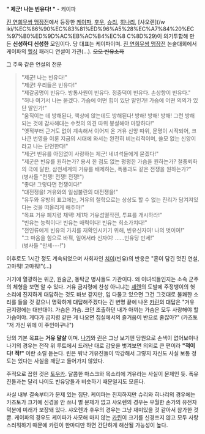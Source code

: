 **" 제군! 나는 빈유다! "** \- 케이파

[진 연희무쌍 맹장전](%EC%A7%84%20%EC%97%B0%ED%9D%AC%EB%AC%B4%EC%8C%8D%20%EB%A7%B9%EC%9E%A5%EC%A0%84.md)에서 등장한 [케이파](%EC%88%9C%EC%9A%B1%28%EC%A7%84%20%EC%97%B0%ED%9D%AC%EB%AC%B4%EC%8C%8D%29.md), [후우](%EC%A0%95%EC%9A%B1%28%EC%A7%84%20%EC%97%B0%ED%9D%AC%EB%AC%B4%EC%8C%8D%29.md), [슈리](%EC%A0%9C%EA%B0%88%EB%9F%89%28%EC%A7%84%20%EC%97%B0%ED%9D%AC%EB%AC%B4%EC%8C%8D%29.md), [히나리](%EB%B0%A9%ED%86%B5%28%EC%A7%84%20%EC%97%B0%ED%9D%AC%EB%AC%B4%EC%8C%8D%29.md), [샤오렌](/w
iki/%EC%86%90%EC%83%81%ED%96%A5%28%EC%A7%84%20%EC%97%B0%ED%9D%AC%EB%AC%B4%EC%8
C%8D%29)이 의기투합해 만든 **신성하디 신성한** 모임이다. 당 대표는 케이파이며. [진 연희무쌍 맹장전](%EC%A7%84%20%EC%97%B0%ED%9D%AC%EB%AC%B4%EC%8C%8D%20%EB%A7%B9%EC%9E%A5%EC%A0%84.md) 논술대회에서
케이파의 [헬싱](%ED%97%AC%EC%8B%B1.md) 패러디 연설이 가관(...). <del>오오 빈유소좌</del>

그 주옥 같은 연설의 전문

> "제군! 나는 빈유다!"  
"제군! 우리들은 빈유다!"  
"제갈공명이 빈유다. 방통사원이 빈유다. 정중덕이 빈유다. 손상향이 빈유다."  
"허나 여기서 나는 묻겠다. 가슴에 어떤 힘이 있단 말인가! 가슴에 어떤 의의가 있단 말인가!"  
"움직이는 데 방해된다, 책상에 앉는데도 방해된다! 방해! 방해! 방해! 그런 방해되는 것에 감사해대는 수컷의 의견 따위 봉살해야
마땅하다!"  
"옛적부터 근거도 없이 계속해서 이어져 온 거유 신앙 따위, 문명이 시작되어, 크나큰 번영을 이룬 지금의 시대에 와서는 완전히 비논리적이며,
쓸모 없는 신앙이라고 나는 단언한다!"  
"제군! 빈유를 아낌없이 사랑하는 제군! 네녀석들에게 묻겠다!"  
"제군은 빈유를 원하는가? 용서 한 점도 없는 평평한 가슴을 원하는가? 철풍뢰화의 극에 달한, 삼천세계의 거유를 배제하는, 폭풍과도 같은
전쟁을 원하는가?"  
(병사들 "전쟁! 전쟁! 전쟁!")  
"좋다! 그렇다면 전쟁이다!"  
"대전쟁을! 거유와의 일심불란의 대전쟁을!"  
"유두와 유방의 표고에는, 거유의 철학으로는 상상도 할 수 없는 진리가 담겨져있다는 것을 떠올리게 해주마!"  
"목표 거유 폐지령 채택! 제1차 거유섬멸작전, 투표를 개시하라!"  
"빈유는 능력이다! 빈유는 매력이다! 빈유는 희소가치다!"  
"전인류에게 빈유의 가치를 재확인시키기 위해, 빈유신자여! 나의 벗이여!"  
"그 마음을 힘으로 바꿔, 일어서라 신자여! ......빈유당 만세!"  
(병사들 "만세---!")

  
이후로도 1시간 정도 계속되었으며 사회자인 [치이](%EC%9E%A5%EB%B3%B4%28%EC%A7%84%20%EC%97%B0%ED%9D%AC%EB%AC%B4%EC%8C%8D%29.md)(빈유)의 반응은 "혼이 담긴 멋진 연설, 고마워! 고마워!"(...)

거기에 열광하는 위군, 원술군, 동탁군 병사들도 가관이다. 왜 이녀석들인지는 소속 군주의 체형을 보면 알 수 있다. 거유 금지령에 찬성
아니냐는 [셰렌](%EC%86%90%EC%B1%85%28%EC%A7%84%20%EC%97%B0%ED%9D%AC%EB%AC%B4%EC%8C%8D%29.md)의 도발에 주정뱅이의 헛소리에 진지하게 대답하는 것도 바보 같지만, 입 다물고 있으면 그건 그것대로 불쾌한 소리를 들을
것 같으니 명확하게 대답해주겠다는 긴 변명 끝에 나온 [카린](%EC%A1%B0%EC%A1%B0%28%EC%A7%84%20%EC%97%B0%ED%9D%AC%EB%AC%B4%EC%8C%8D%29.md)의 대답은 "거유 금지령에는 대반대야. 가슴은 가슴. 크던 조촐하던 내가
아끼는 가슴은 모두 사랑해야 할 가슴이야. 게다가 금지령 같은 게 나오면 침실에서의 즐거움이 반으로 줄잖아?" (카즈토 "저 가신 위에 이
주인이구나")

당의 기본 목표는 **거유 말살** 이며. [나기](%EC%95%85%EC%A7%84%28%EC%A7%84%20%EC%97%B0%ED%9D%AC%EB%AC%B4%EC%8C%8D%29.md)와 [린](%EA%B3%BD%EA%B0%80%28%EC%A7%84%20%EC%97%B0%ED%9D%AC%EB%AC%B4%EC%8C%8D%29.md)은 그냥 보기엔 당원으로 손색이 없어보이나 나기의 경우는 전작 위 루트에서
드러난 대로 갑옷을 벗겨보면 의외로 큰 편이라 **"적이다! 적!"** 이란 소릴 듣는다. 린은 워낙 거유진들이 막강해서 그렇지 자신도 사실
보통 정도는 있다는 사실을 깨닫고 들어가지 않았다.

주적으로 꼽힌 것은 [토우카](%EC%9C%A0%EB%B9%84%28%EC%A7%84%20%EC%97%B0%ED%9D%AC%EB%AC%B4%EC%8C%8D%29.md). 달콤한 마스크와 목소리에 거유라는 사실이 문제인 듯. 폭유진들과는 달리 나이도 빈유당들과 비슷하기
때문일지도 모른다.

사실 내부 결속부터가 문제 있는 집단. 케이파는 진지하지만 슈리와 히나리의 경우에는 카즈토가 크기에 신경을 안 쓰니 별 문제가 없고 샤오렌의
경우는 우월한 손가의 유전자 덕분에 미래가 보장돼 있다. 샤오렌과 후우의 경우는 그냥 재미있을 것 같아서 참가한 것 뿐. 케이파의 경우도
케이파가 사모해 마지 않는 [카린](%EC%A1%B0%EC%A1%B0%28%EC%A7%84%20%EC%97%B0%ED%9D%AC%EB%AC%B4%EC%8C%8D%29.md)이 크기를 신경쓰지 않고 모두 사랑스러워하기 때문에 카린이 한마디만 하면 간단하게 해산될 가능성이
높다.

